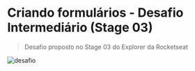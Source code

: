 # Criando formulários - Desafio Intermediário (Stage 03)

> Desafio proposto no Stage 03 do Explorer da Rocketseat

![desafio](https://i.imgur.com/iSGyC0S.png)
